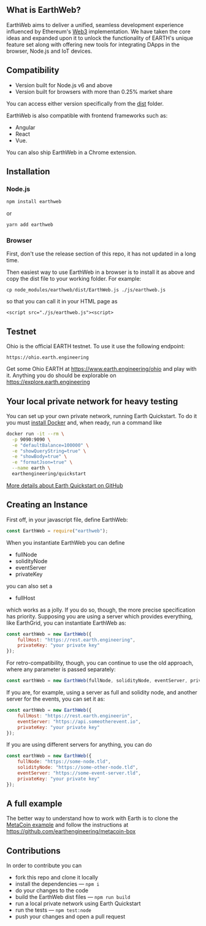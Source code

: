 ## What is EarthWeb?

EarthWeb aims to deliver a unified, seamless development experience influenced by Ethereum's [Web3](https://github.com/ethereum/web3.js/) implementation. We have taken the core ideas and expanded upon it to unlock the functionality of EARTH's unique feature set along with offering new tools for integrating DApps in the browser, Node.js and IoT devices.

## Compatibility

-   Version built for Node.js v6 and above
-   Version built for browsers with more than 0.25% market share

You can access either version specifically from the [dist](dist) folder.

EarthWeb is also compatible with frontend frameworks such as:

-   Angular
-   React
-   Vue.

You can also ship EarthWeb in a Chrome extension.

## Installation

### Node.js

```bash
npm install earthweb
```

or

```bash
yarn add earthweb
```

### Browser

First, don't use the release section of this repo, it has not updated in a long time.

Then easiest way to use EarthWeb in a browser is to install it as above and copy the dist file to your working folder. For example:

```
cp node_modules/earthweb/dist/EarthWeb.js ./js/earthweb.js
```

so that you can call it in your HTML page as

```
<script src="./js/earthweb.js"><script>
```

## Testnet

Ohio is the official EARTH testnet. To use it use the following endpoint:

```
https://ohio.earth.engineering
```

Get some Ohio EARTH at https://www.earth.engineering/ohio and play with it.
Anything you do should be explorable on https://explore.earth.engineering

## Your local private network for heavy testing

You can set up your own private network, running Earth Quickstart. To do it you must [install Docker](https://docs.docker.com/install/) and, when ready, run a command like

```bash
docker run -it --rm \
  -p 9090:9090 \
  -e "defaultBalance=100000" \
  -e "showQueryString=true" \
  -e "showBody=true" \
  -e "formatJson=true" \
  --name earth \
  earthengineering/quickstart
```

[More details about Earth Quickstart on GitHub](https://github.com/earthengineering/docker-earth-quickstart)

## Creating an Instance

First off, in your javascript file, define EarthWeb:

```js
const EarthWeb = require("earthweb");
```

When you instantiate EarthWeb you can define

-   fullNode
-   solidityNode
-   eventServer
-   privateKey

you can also set a

-   fullHost

which works as a jolly. If you do so, though, the more precise specification has priority.
Supposing you are using a server which provides everything, like EarthGrid, you can instantiate EarthWeb as:

```js
const earthWeb = new EarthWeb({
    fullHost: "https://rest.earth.engineering",
    privateKey: "your private key"
});
```

For retro-compatibility, though, you can continue to use the old approach, where any parameter is passed separately:

```js
const earthWeb = new EarthWeb(fullNode, solidityNode, eventServer, privateKey);
```

If you are, for example, using a server as full and solidity node, and another server for the events, you can set it as:

```js
const earthWeb = new EarthWeb({
    fullHost: "https://rest.earth.engineerin",
    eventServer: "https://api.someotherevent.io",
    privateKey: "your private key"
});
```

If you are using different servers for anything, you can do

```js
const earthWeb = new EarthWeb({
    fullNode: "https://some-node.tld",
    solidityNode: "https://some-other-node.tld",
    eventServer: "https://some-event-server.tld",
    privateKey: "your private key"
});
```

## A full example

The better way to understand how to work with Earth is to clone the [MetaCoin example](https://github.com/earthengineering/metacoin-box) and follow the instructions at
https://github.com/earthengineering/metacoin-box

## Contributions

In order to contribute you can

-   fork this repo and clone it locally
-   install the dependencies — `npm i`
-   do your changes to the code
-   build the EarthWeb dist files — `npm run build`
-   run a local private network using Earth Quickstart
-   run the tests — `npm test:node`
-   push your changes and open a pull request
